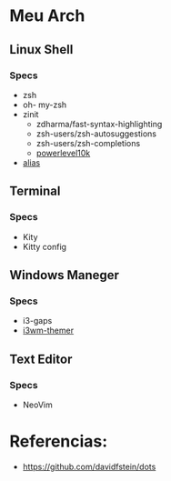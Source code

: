 # Meu Arch

## Linux Shell
### Specs
 - zsh
 - oh- my-zsh
 - zinit
   - zdharma/fast-syntax-highlighting
   - zsh-users/zsh-autosuggestions
   - zsh-users/zsh-completions
   - [powerlevel10k](https://github.com/romkatv/powerlevel10k#zinit)
 - [alias](https:///guissalustiano/localConfigs/master/zshrc)

## Terminal
### Specs
  - Kity
  - Kitty config
  
## Windows Maneger
### Specs
 - i3-gaps
 - [i3wm-themer](https://github.com/unix121/i3wm-themer)
 
 ## Text Editor
 ### Specs
   - NeoVim

# Referencias:
 - https://github.com/davidfstein/dots
